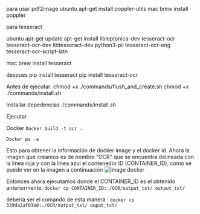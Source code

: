 para usar pdf2image
ubuntu apt-get install poppler-utils
mac brew install poppler

para tesseract

ubuntu
apt-get update
apt-get install libleptonica-dev tesseract-ocr tesseract-ocr-dev libtesseract-dev python3-pil tesseract-ocr-eng tesseract-ocr-script-latn

mac 
brew install tesseract

despues 
pip install tesseract
pip install tesseract-ocr

Antes de ejecutar:
chmod +x ./commands/flush_and_create.sh 
chmod +x ./commands/install.sh 

Installar depedencias 
./commands/install.sh 

Ejecutar


Docker 
``Docker build -t ocr .``

``Docker ps -a ``

Esto para obtener la información de docker image y el docker id.
Ahora la imagen que creamos es de nombre "OCR" que se encuentra delineada con la linea roja y con la linea azul el contenedor ID (CONTAINER_ID), como se puede ver en la imagen a continuación
![image docker](./images/Picture2.png)

Entonces ahora ejecutamos donde el CONTAINER_ID es el obtenido anteriormente,
`` docker cp CONTAINER_ID:./OCR/output_txt/ output_txt/  ``

deberia ser el comando de esta manera :
`` docker cp 339da2af03a0:./OCR/output_txt/ ouput_txt/  ``